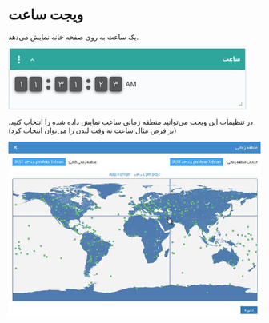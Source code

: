# ویجت ساعت  

یک ساعت به روی صفحه خانه نمایش می‌دهد.

![](Time1.jpg)

در تنظیمات این ویجت می‌توانید منطقه زمانی ساعت نمایش داده شده را انتخاب کنید. (بر فرض مثال ساعت به وقت لندن را می‌توان انتخاب کرد)

![](Time2.jpg)

